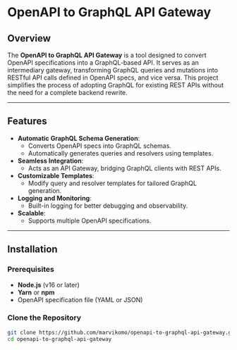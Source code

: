 # OpenAPI to GraphQL API Gateway

## Overview

The **OpenAPI to GraphQL API Gateway** is a tool designed to convert OpenAPI specifications into a GraphQL-based API. 
It serves as an intermediary gateway, transforming GraphQL queries and mutations into RESTful API calls defined in OpenAPI specs, 
and vice versa. This project simplifies the process of adopting GraphQL for existing REST APIs without the need for a complete backend rewrite.

---

## Features

- **Automatic GraphQL Schema Generation**:
  - Converts OpenAPI specs into GraphQL schemas.
  - Automatically generates queries and resolvers using templates.
- **Seamless Integration**:
  - Acts as an API Gateway, bridging GraphQL clients with REST APIs.
- **Customizable Templates**:
  - Modify query and resolver templates for tailored GraphQL generation.
- **Logging and Monitoring**:
  - Built-in logging for better debugging and observability.
- **Scalable**:
  - Supports multiple OpenAPI specifications.

---

## Installation

### Prerequisites
- **Node.js** (v16 or later)
- **Yarn** or **npm**
- OpenAPI specification file (YAML or JSON)

### Clone the Repository
```bash
git clone https://github.com/marvikomo/openapi-to-graphql-api-gateway.git
cd openapi-to-graphql-api-gateway
